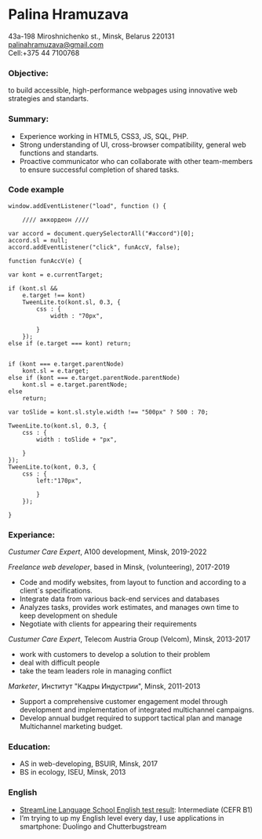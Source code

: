 # Palina Hramuzava
43a-198 Miroshnichenko st., Minsk, Belarus 220131  
palinahramuzava@gmail.com  
Cell:+375 44 7100768
### Objective:
to build accessible, high-performance webpages using innovative web strategies and standarts.


### Summary:
*	Experience working in HTML5, CSS3, JS, SQL, PHP.
*	Strong understanding of UI, cross-browser compatibility, general web functions and standarts.
*	Proactive communicator who can collaborate with other team-members to ensure successful completion of shared tasks.

### Code example
    window.addEventListener("load", function () {

		//// аккордеон ////

	var accord = document.querySelectorAll("#accord")[0];
    accord.sl = null; 
    accord.addEventListener("click", funAccV, false);

    function funAccV(e) {

	var kont = e.currentTarget;

	if (kont.sl &&  
		e.target !== kont) 
		TweenLite.to(kont.sl, 0.3, {
			css : {
				width : "70px",
				
			}
		});
	else if (e.target === kont) return;


	if (kont === e.target.parentNode) 
		kont.sl = e.target;
	else if (kont === e.target.parentNode.parentNode)
		kont.sl = e.target.parentNode;
	else
		return; 

	var toSlide = kont.sl.style.width !== "500px" ? 500 : 70;

	TweenLite.to(kont.sl, 0.3, { 
		css : {
			width : toSlide + "px",
			
		}
	});
	TweenLite.to(kont, 0.3, {
		css : {
			left:"170px",
			
		    }
	    });

    }

### Experiance:

*Custumer Care Expert*, A100 development, Minsk, 2019-2022

*Freelance web developer*, based in Minsk, (volunteering), 2017-2019
*	Code and modify websites, from layout to function and according to a client`s specifications.
*	Integrate data from various back-end services and databases
*	Analyzes tasks, provides work estimates, and manages own time to keep development on shedule
*	Negotiate with clients for appearing their requirements

*Custumer Care Expert*, Telecom Austria Group (Velcom), Minsk, 2013-2017
*	work with  customers to develop a solution to their problem
*	deal with difficult people
*	take the team leaders role in managing conflict

*Marketer*, Институт "Кадры Индустрии", Minsk, 2011-2013
*	Support a comprehensive customer engagement model through development and implementation of integrated multichannel campaigns.
*	Develop annual budget required to support tactical plan and manage Multichannel marketing budget.

### Education:
*	AS in web-developing, BSUIR, Minsk, 2017
*	BS in ecology, ISEU, Minsk, 2013

### English
*   [StreamLine Language School English test result](https://test.str.by): Intermediate (CEFR B1)
*   I’m trying to up my English level every day, I use applications in smartphone: Duolingo and Chutterbugstream     
  